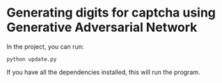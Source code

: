 # Generating digits for captcha using Generative Adversarial Network

In the project, you can run:

`python update.py`

If you have all the dependencies installed, this will run the program.
